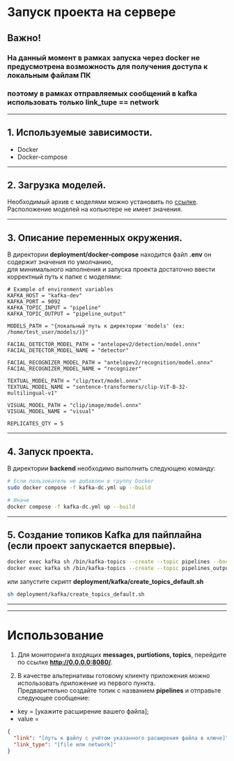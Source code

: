 # Запуск проекта на сервере

## Важно!
### На данный момент в рамках запуска через docker не предусмотрена возможность для получения доступа к локальным файлам ПК
### поэтому в рамках отправляемых сообщений в **kafka** использовать только **link_tupe == network**

---

## 1. Используемые зависимости.

* Docker
* Docker-compose

---

## 2. Загрузка моделей.

Необходимый архив с моделями можно установить по [ссылке](https://disk.yandex.ru/d/10OegiujsUYQ1A).\
Расположение моделей на копьютере не имеет значения.

---

## 3. Описание переменных окружения.

В директории **deployment/docker-compose** находится файл **.env** он содержит значения по умолчанию,\
для минимального наполнения и запуска проекта достаточно ввести корректный путь к папке с моделями:

``` .env
# Example of environment variables
KAFKA_HOST = "kafka-dev"
KAFKA_PORT = 9092
KAFKA_TOPIC_INPUT = "pipeline"
KAFKA_TOPIC_OUTPUT = "pipeline_output"

MODELS_PATH = "{локальный путь к директории 'models' (ex: /home/test_user/models/)}"

FACIAL_DETECTOR_MODEL_PATH = "antelopev2/detection/model.onnx"
FACIAL_DETECTOR_MODEL_NAME = "detector"

FACIAL_RECOGNIZER_MODEL_PATH = "antelopev2/recognition/model.onnx"
FACIAL_RECOGNIZER_MODEL_NAME = "recognizer"

TEXTUAL_MODEL_PATH = "clip/text/model.onnx"
TEXTUAL_MODEL_NAME = "sentence-transformers/clip-ViT-B-32-multilingual-v1"

VISUAL_MODEL_PATH = "clip/image/model.onnx"
VISUAL_MODEL_NAME = "visual"

REPLICATES_QTY = 5

```

---

## 4. Запуск проекта.
В директории **backend** необходимо выполнить следующею команду:
``` zsh
# Если пользователь не добавлен в группу Docker
sudo docker compose -f kafka-dc.yml up --build

# Иначе
docker compose -f kafka-dc.yml up --build
```
---

## 5. Создание топиков Kafka для пайплайна (если проект запускается впервые).
``` zsh
docker exec kafka sh /bin/kafka-topics --create --topic pipelines --bootstrap-server localhost:9092
docker exec kafka sh /bin/kafka-topics --create --topic pipelines_output --bootstrap-server localhost:9092
```
или запустите скрипт **deployment/kafka/create_topics_default.sh**
``` zsh
sh deployment/kafka/create_topics_default.sh
```

---
---


# Использование

1) Для мониторинга входящих **messages, purtiotions, topics**, перейдите по ссылке **http://0.0.0.0:8080/**.

2) В качестве альтернативы готовому клиенту приложения можно использовать приложение из первого пункта. \
Предварительно создайте топик с названием **pipelines** и отправьте следующее сообщение:
- key = [укажите расширение вашего файла];
- value =
``` json
{
  "link": "[путь к файлу с учётом указанного расширения файла в ключе]",
  "link_type": "[file или network]"
}
```
